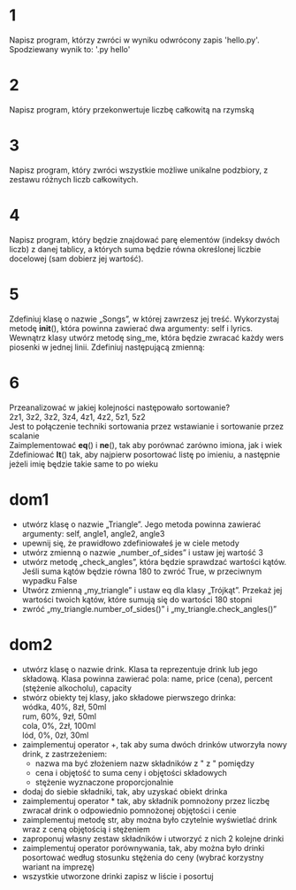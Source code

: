 # 1
Napisz program, którzy zwróci w wyniku odwrócony zapis 'hello.py'. Spodziewany wynik to: '.py hello'
# 2
Napisz program, który przekonwertuje liczbę całkowitą na rzymską
# 3
Napisz program, który zwróci wszystkie możliwe unikalne podzbiory, z zestawu różnych liczb całkowitych.
# 4
Napisz program, który będzie znajdować parę elementów (indeksy dwóch liczb) z danej tablicy, a których suma będzie równa określonej liczbie docelowej (sam dobierz jej wartość).
# 5
Zdefiniuj klasę o nazwie „Songs”, w której zawrzesz jej treść. Wykorzystaj metodę __init__(), która powinna zawierać dwa argumenty: self i lyrics. Wewnątrz klasy utwórz metodę sing_me, która będzie zwracać każdy wers piosenki w jednej linii. Zdefiniuj następującą zmienną:
# 6
Przeanalizować w jakiej kolejności następowało sortowanie?  
2z1, 3z2, 3z2, 3z4, 4z1, 4z2, 5z1, 5z2  
Jest to połączenie techniki sortowania przez wstawianie i sortowanie przez scalanie  
Zaimplementować __eq__() i __ne__(), tak aby porównać zarówno imiona, jak i wiek
Zdefiniować __lt__() tak, aby najpierw posortować listę po imieniu, a następnie jeżeli imię będzie takie same to po wieku
# dom1
- utwórz klasę o nazwie „Triangle”. Jego metoda powinna zawierać argumenty: self, angle1, 
angle2, angle3 
- upewnij się, że prawidłowo zdefiniowałeś je w ciele metody 
- utwórz zmienną o nazwie „number_of_sides” i ustaw jej wartość 3 
- utwórz metodę „check_angles”, która będzie sprawdzać wartości kątów. Jeśli suma kątów będzie 
równa 180 to zwróć True, w przeciwnym wypadku False 
- Utwórz zmienną „my_triangle” i ustaw eq dla klasy „Trójkąt”. Przekaż jej wartości twoich 
kątów, które sumują się do wartości 180 stopni 
- zwróć „my_triangle.number_of_sides()” i „my_triangle.check_angles()”
# dom2
- utwórz klasę o nazwie drink. Klasa ta reprezentuje drink lub jego składową. Klasa powinna 
zawierać pola: name, price (cena), percent (stężenie alkocholu), capacity 
- stwórz obiekty tej klasy, jako składowe pierwszego drinka:  
wódka, 40%, 8zł, 50ml  
rum, 60%, 9zł, 50ml  
cola, 0%, 2zł, 100ml  
lód, 0%, 0zł, 30ml  
- zaimplementuj operator +, tak aby suma dwóch drinków utworzyła nowy drink, z zastrzeżeniem: 
    - nazwa ma być złożeniem nazw składników z " z " pomiędzy 
    - cena i objętość to suma ceny i objętości składowych 
    - stężenie wyznaczone proporcjonalnie 
- dodaj do siebie składniki, tak, aby uzyskać obiekt drinka 
- zaimplementuj operator * tak, aby składnik pomnożony przez liczbę zwracał drink o 
odpowiednio pomnożonej objętości i cenie 
- zaimplementuj metodę str, aby można było czytelnie wyświetlać drink wraz z ceną objętością i 
stężeniem 
- zaproponuj własny zestaw składników i utworzyć z nich 2 kolejne drinki 
- zaimplementuj operator porównywania, tak, aby można było drinki posortować według stosunku 
stężenia do ceny (wybrać korzystny wariant na imprezę) 
- wszystkie utworzone drinki zapisz w liście i posortuj